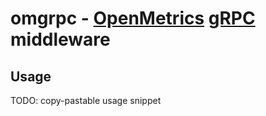 # omgrpc - [OpenMetrics](https://github.com/bsm/openmetrics) [gRPC](https://github.com/grpc/grpc-go) middleware

## Usage

TODO: copy-pastable usage snippet
